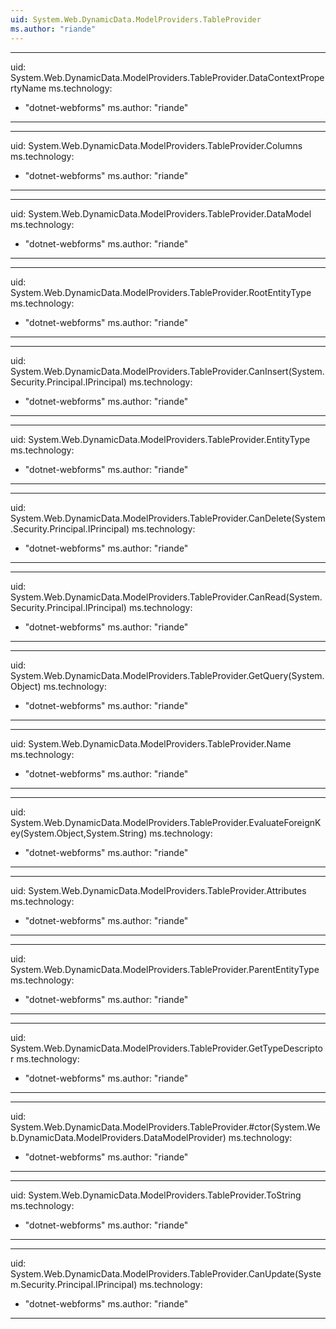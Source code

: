 ```yaml
---
uid: System.Web.DynamicData.ModelProviders.TableProvider
ms.author: "riande"
---
```


---
uid: System.Web.DynamicData.ModelProviders.TableProvider.DataContextPropertyName
ms.technology: 
  - "dotnet-webforms"
ms.author: "riande"
---

---
uid: System.Web.DynamicData.ModelProviders.TableProvider.Columns
ms.technology: 
  - "dotnet-webforms"
ms.author: "riande"
---

---
uid: System.Web.DynamicData.ModelProviders.TableProvider.DataModel
ms.technology: 
  - "dotnet-webforms"
ms.author: "riande"
---

---
uid: System.Web.DynamicData.ModelProviders.TableProvider.RootEntityType
ms.technology: 
  - "dotnet-webforms"
ms.author: "riande"
---

---
uid: System.Web.DynamicData.ModelProviders.TableProvider.CanInsert(System.Security.Principal.IPrincipal)
ms.technology: 
  - "dotnet-webforms"
ms.author: "riande"
---

---
uid: System.Web.DynamicData.ModelProviders.TableProvider.EntityType
ms.technology: 
  - "dotnet-webforms"
ms.author: "riande"
---

---
uid: System.Web.DynamicData.ModelProviders.TableProvider.CanDelete(System.Security.Principal.IPrincipal)
ms.technology: 
  - "dotnet-webforms"
ms.author: "riande"
---

---
uid: System.Web.DynamicData.ModelProviders.TableProvider.CanRead(System.Security.Principal.IPrincipal)
ms.technology: 
  - "dotnet-webforms"
ms.author: "riande"
---

---
uid: System.Web.DynamicData.ModelProviders.TableProvider.GetQuery(System.Object)
ms.technology: 
  - "dotnet-webforms"
ms.author: "riande"
---

---
uid: System.Web.DynamicData.ModelProviders.TableProvider.Name
ms.technology: 
  - "dotnet-webforms"
ms.author: "riande"
---

---
uid: System.Web.DynamicData.ModelProviders.TableProvider.EvaluateForeignKey(System.Object,System.String)
ms.technology: 
  - "dotnet-webforms"
ms.author: "riande"
---

---
uid: System.Web.DynamicData.ModelProviders.TableProvider.Attributes
ms.technology: 
  - "dotnet-webforms"
ms.author: "riande"
---

---
uid: System.Web.DynamicData.ModelProviders.TableProvider.ParentEntityType
ms.technology: 
  - "dotnet-webforms"
ms.author: "riande"
---

---
uid: System.Web.DynamicData.ModelProviders.TableProvider.GetTypeDescriptor
ms.technology: 
  - "dotnet-webforms"
ms.author: "riande"
---

---
uid: System.Web.DynamicData.ModelProviders.TableProvider.#ctor(System.Web.DynamicData.ModelProviders.DataModelProvider)
ms.technology: 
  - "dotnet-webforms"
ms.author: "riande"
---

---
uid: System.Web.DynamicData.ModelProviders.TableProvider.ToString
ms.technology: 
  - "dotnet-webforms"
ms.author: "riande"
---

---
uid: System.Web.DynamicData.ModelProviders.TableProvider.CanUpdate(System.Security.Principal.IPrincipal)
ms.technology: 
  - "dotnet-webforms"
ms.author: "riande"
---
